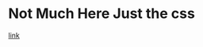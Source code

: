 # Not Much Here Just the css
[link](https://github.com/blan3bo1/Undertale-Discord-Theme/blob/main/undertale.css)
